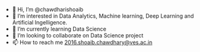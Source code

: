 - 👋 Hi, I’m @chawdharishoaib
- 👀 I’m interested in Data Analytics, Machine learning, Deep Learning and Artificial Ingelligence.
- 🌱 I’m currently learning Data Science
- 💞️ I’m looking to collaborate on Data Science project
- 📫 How to reach me 2016.shoaib.chawdhary@ves.ac.in

<!---
chawdharishoaib/chawdharishoaib is a ✨ special ✨ repository because its `README.md` (this file) appears on your GitHub profile.
You can click the Preview link to take a look at your changes.
--->
